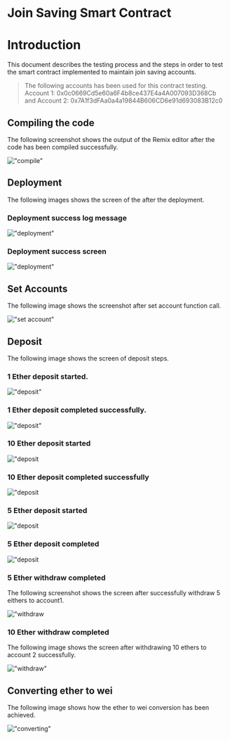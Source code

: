 # Join Saving Smart Contract

# Introduction

This document describes the testing process and the steps in order to test the smart contract implemented to maintain join saving accounts. 

> The following accounts has been used for this contract testing. 
> Account 1: 0x0c0669Cd5e60a6F4b8ce437E4a4A007093D368Cb and Account 2: 0x7A1f3dFAa0a4a19844B606CD6e91d693083B12c0
## Compiling the code

The following screenshot shows the output of the Remix editor after the code has been compiled successfully.

!["compile"](./Execution_Results/00_compile.png)

## Deployment

The following images shows the screen of the after the deployment.

### Deployment success log message

!["deployment"](./Execution_Results/01_deployment.png)

### Deployment success screen

!["deployment"](./Execution_Results/02_deployment.png)

## Set Accounts

The following image shows the screenshot after set account function call.

!["set account"](./Execution_Results/03_set_accounts.png)

## Deposit

The following image shows the screen of deposit steps.

### 1 Ether deposit started.

!["deposit"](./Execution_Results/04_deposit_start.png)

### 1 Ether deposit completed successfully.

!["deposit"](./Execution_Results/05_deposit_completed.png)

### 10 Ether deposit started

!["deposit](./Execution_Results/06_10_either_deposit.png)

### 10 Ether deposit completed successfully

!["deposit](./Execution_Results/07_10_either_deposit_completed.png)

### 5 Ether deposit started

!["deposit](./Execution_Results/08_5_either_started.png)

### 5 Ether deposit completed

!["deposit](./Execution_Results/09_5_either_transaction_completed.png)

### 5 Ether withdraw completed

The following screenshot shows the screen after successfully withdraw 5 eithers to account1.

!["withdraw](./Execution_Results/10_5_ether_withdraw_completed.png)

### 10 Ether withdraw completed

The following image shows the screen after withdrawing 10 ethers to account 2 successfully.

!["withdraw"](./Execution_Results/11_10_ether_withdraw_successful.png)

## Converting ether to wei 

The following image shows how the ether to wei conversion has been achieved. 

!["converting"](./Execution_Results/converting_wei_to_ether.png)
